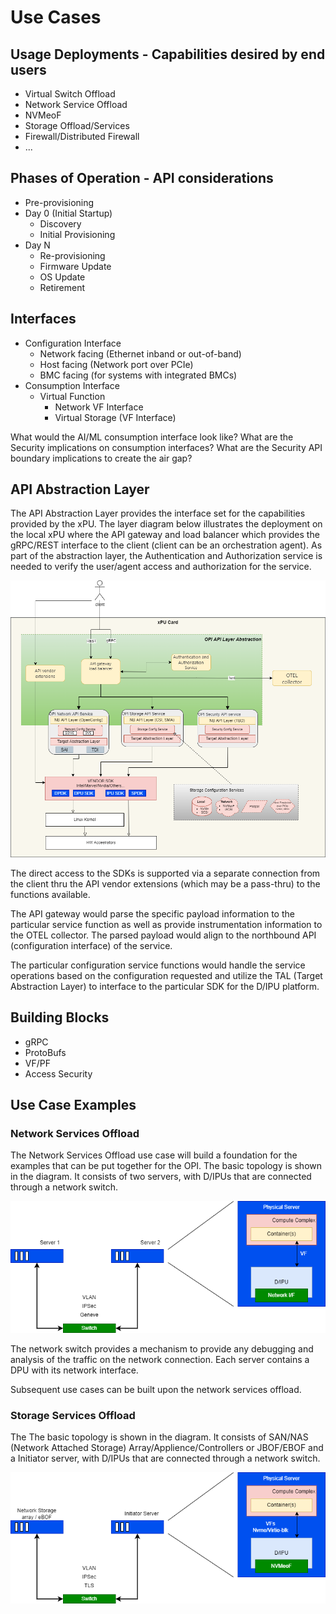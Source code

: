 # Use Cases

## Usage Deployments - Capabilities desired by end users

- Virtual Switch Offload
- Network Service Offload
- NVMeoF
- Storage Offload/Services
- Firewall/Distributed Firewall
- ...

## Phases of Operation - API considerations

- Pre-provisioning
- Day 0 (Initial Startup)
  - Discovery
  - Initial Provisioning
- Day N
  - Re-provisioning
  - Firmware Update
  - OS Update
  - Retirement

## Interfaces

- Configuration Interface
  - Network facing (Ethernet inband or out-of-band)
  - Host facing (Network port over PCIe)
  - BMC facing (for systems with integrated BMCs)
- Consumption Interface
  - Virtual Function
    - Network VF Interface
    - Virtual Storage (VF Interface)

What would the AI/ML consumption interface look like?
What are the Security implications on consumption interfaces?
What are the Security API boundary implications to create the air gap?

## API Abstraction Layer

The API Abstraction Layer provides the interface set for the capabilities provided by the xPU.  The layer diagram below illustrates the deployment on the local xPU where the API gateway and load balancer which provides the gRPC/REST interface to the client (client can be an orchestration agent).  As part of the abstraction layer, the Authentication and Authorization service is needed to verify the user/agent access and authorization for the service.

![API Abstraction Layer](doc/images/API-Detailed-Abstraction-Layer-Local.png)

The direct access to the SDKs is supported via a separate connection from the client thru the API vendor extensions (which may be a pass-thru) to the functions available.

The API gateway would parse the specific payload information to the particular service function as well as provide instrumentation information to the OTEL collector.  The parsed payload would align to the northbound API (configuration interface) of the service.

The particular configuration service functions would handle the service operations based on the configuration requested and utilize the TAL (Target Abstraction Layer) to interface to the particular SDK for the D/IPU platform.

## Building Blocks

- gRPC
- ProtoBufs
- VF/PF
- Access Security

## Use Case Examples

### Network Services Offload

The Network Services Offload use case will build a foundation for the examples that can be put together for the OPI.  The basic topology is shown in the diagram.  It consists of two servers, with D/IPUs that are connected through a network switch.

![Network Services Offload Use Case](doc/minutes/images/API-Use-Case-1.png)

The network switch provides a mechanism to provide any debugging and analysis of the traffic on the network connection.  Each server contains a DPU with its network interface.

Subsequent use cases can be built upon the network services offload.

### Storage Services Offload

The The basic topology is shown in the diagram.
It consists of SAN/NAS (Network Attached Storage) Array/Applience/Controllers or JBOF/EBOF and a Initiator server, with D/IPUs that are connected through a network switch.

![Storage Services Offload Use Case](doc/minutes/images/API-Storage-Use-Case.png)
